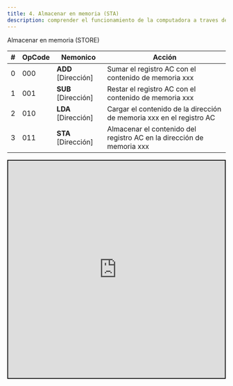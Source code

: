 ```yaml
---
title: 4. Almacenar en memoria (STA)
description: comprender el funcionamiento de la computadora a traves de la arquitectura acumulador.
---
```


Almacenar en memoria (STORE)

| # | OpCode | Nemonico             | Acción
| - |--------|----------------------|------------
| 0 | 000    | **ADD** [Dirección]  | Sumar el registro AC con el contenido de memoria xxx
| 1 | 001    | **SUB** [Dirección]  | Restar el registro AC con el contenido de memoria xxx
| 2 | 010    | **LDA** [Dirección]  | Cargar el contenido de la dirección de memoria xxx en el registro AC
| 3 | 011    | **STA** [Dirección]  | Almacenar el contenido del registro AC en la dirección de memoria xxx

<iframe src="https://circuitverse.org/simulator/embed/ac-4-almacenar-en-memoria-store-sim-ac-harvard-3e667b92-d597-4aea-a2bb-558192f7b0eb?theme=default&display_title=false&clock_time=false&fullscreen=true&zoom_in_out=true" style="border-width:; border-style: solid; border-color:;" name="myiframe" id="projectPreview" scrolling="no" frameborder="1" marginheight="0px" marginwidth="0px" height="500" width="500" allowFullScreen></iframe>
